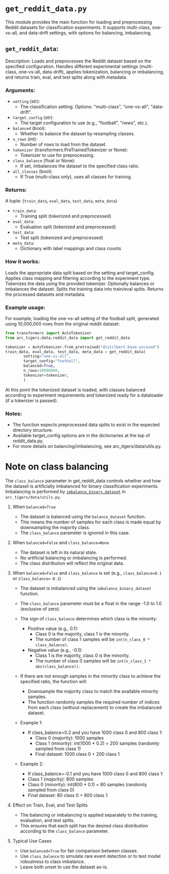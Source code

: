 # `get_reddit_data.py`

This module provides the main function for loading and preprocessing Reddit datasets for classification experiments. It supports multi-class, one-vs-all, and data-drift settings, with options for balancing, imbalancing.

## `get_reddit_data`:

Description: Loads and preprocesses the Reddit dataset based on the specified configuration. Handles different experimental settings (multi-class, one-vs-all, data-drift), applies tokenization, balancing or imbalancing, and returns train, eval, and test splits along with metadata.

### Arguments:

- `setting` (str):
  - The classification setting. Options: "multi-class", "one-vs-all", "data-drift".
- `target_config` (str):
  - The target configuration to use (e.g., "football", "news", etc.).
- `balanced` (bool):
  - Whether to balance the dataset by resampling classes.
- `n_rows` (int):
  - Number of rows to load from the dataset.
- `tokenizer` (transformers.PreTrainedTokenizer or None):
  - Tokenizer to use for preprocessing.
- `class_balance` (float or None):
  - If set, imbalances the dataset to the specified class ratio.
- `all_classes` (bool):
  - If True (multi-class only), uses all classes for training.

### Returns:

A tuple: (`train_data`, `eval_data`, `test_data`, `meta_data`)

- `train_data`:
  - Training split (tokenized and preprocessed)
- `eval_data`:
  - Evaluation split (tokenized and preprocessed)
- `test_data`:
  - Test split (tokenized and preprocessed)
- `meta_data`:
  - Dictionary with label mappings and class counts

### How it works:

Loads the appropriate data split based on the setting and target_config.
Applies class mapping and filtering according to the experiment type.
Tokenizes the data using the provided tokenizer.
Optionally balances or imbalances the dataset.
Splits the training data into train/eval splits.
Returns the processed datasets and metadata.

### Example usage:

For example, loading the one-vs-all setting of the football split, generated using 10,000,000 rows from the original reddit dataset:

```python
from transformers import AutoTokenizer
from arc_tigers.data.reddit_data import get_reddit_data

tokenizer = AutoTokenizer.from_pretrained("distilbert-base-uncased")
train_data, eval_data, test_data, meta_data = get_reddit_data(
        setting="one-vs-all",
        target_config="football",
        balanced=True,
        n_rows=10000000,
        tokenizer=tokenizer,
        )
```

At this point the tokenized dataset is loaded, with classes balanced according to experiment requirements and tokenized ready for a dataloader (if a tokenizer is passed).

### Notes:

- The function expects preprocessed data splits to exist in the expected directory structure.
- Available target_config options are in the dictionaries at the top of reddit_data.py.
- For more details on balancing/imbalancing, see arc_tigers/data/utils.py.

# Note on class balancing

The `class_balance` parameter in get_reddit_data controls whether and how the dataset is artificially imbalanced for binary classification experiments. Imbalancing is performed by [`imbalance_binary_dataset`](https://github.com/alan-turing-institute/ARC-TIGERS/blob/30-one-vs-all-classification/src/arc_tigers/data/utils.py#L35) in `arc_tigers/data/utils.py`.

1. When `balanced=True`
   - The dataset is balanced using the `balance_dataset` function.
   - This means the number of samples for each class is made equal by downsampling the majority class.
   - The `class_balance` parameter is ignored in this case.

2. When `balanced=False` and `class_balance=None`
   - The dataset is left in its natural state.
   - No artificial balancing or imbalancing is performed.
   - The class distribution will reflect the original data.

3. When `balanced=False` and `class_balance` is set (e.g., `class_balance=0.1` or c`lass_balance=-0.1`)
    - The dataset is imbalanced using the `imbalance_binary_dataset` function.
    - The `class_balance` parameter must be a float in the range -1.0 to 1.0 (exclusive of zero).
    - The sign of `class_balance` determines which class is the minority:
        - Positive value (e.g., 0.1):
          - Class 0 is the majority, class 1 is the minority.
          - The number of class 1 samples will be `int(n_class_0 * class_balance)`.
        - Negative value (e.g., -0.1):
          - Class 1 is the majority, class 0 is the minority.
          - The number of class 0 samples will be `int(n_class_1 * abs(class_balance))`.
    - If there are not enough samples in the minority class to achieve the specified ratio, the function will:
        - Downsample the majority class to match the available minority samples.
        - The function randomly samples the required number of indices from each class (without replacement) to create the imbalanced dataset.

   - Example 1:
      - If class_balance=0.2 and you have 1000 class 0 and 800 class 1:
        - Class 0 (majority): 1000 samples
        - Class 1 (minority): int(1000 * 0.2) = 200 samples (randomly sampled from class 1)
        -    Final dataset: 1000 class 0 + 200 class 1
   - Example 2:
        - If class_balance=-0.1 and you have 1000 class 0 and 800 class 1:
        - Class 1 (majority): 800 samples
        - Class 0 (minority): int(800 * 0.1) = 80 samples (randomly sampled from class 0)
        - Final dataset: 80 class 0 + 800 class 1

4. Effect on Train, Eval, and Test Splits
    - The balancing or imbalancing is applied separately to the training, evaluation, and test splits.
    - This ensures that each split has the desired class distribution according to the `class_balance` parameter.

5. Typical Use Cases
    - Use `balanced=True` for fair comparison between classes.
   - Use `class_balance` to simulate rare event detection or to test model robustness to class imbalance.
    - Leave both unset to use the dataset as-is.
